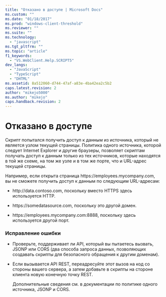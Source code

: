 ```yaml
---
title: "Отказано в доступе | Microsoft Docs"
ms.custom: ""
ms.date: "01/18/2017"
ms.prod: "windows-client-threshold"
ms.reviewer: ""
ms.suite: ""
ms.technology: 
  - "javascript"
ms.tgt_pltfrm: ""
ms.topic: "article"
f1_keywords: 
  - "VS.WebClient.Help.SCRIPT5"
dev_langs: 
  - "JavaScript"
  - "TypeScript"
  - "DHTML"
ms.assetid: 8a512060-d744-47af-a83e-4ba42ea2c5b2
caps.latest.revision: 2
author: "mikejo5000"
ms.author: "mikejo"
caps.handback.revision: 2
---
```

# Отказано в доступе
Скрипт попытался получить доступ к данным из источника, который не является узлом текущей страницы.  Политика одного источника, которой следует Internet Explorer и другие браузеры, позволяет скриптам получать доступ к данным только из тех источников, которые находятся в той же схеме, на том же узле и в том же порте, что и URL\-адрес текущей страницы.  
  
 Например, если открыта страница https:\/\/employees.mycompany.com, вы не сможете получить доступ к данным по следующим URL\-адресам:  
  
-   http:\/\/data.contoso.com, поскольку вместо HTTPS здесь используется HTTP.  
  
-   https:\/\/somedatasource.com, поскольку это другой домен.  
  
-   https:\/\/employees.mycompany.com:8888, поскольку здесь используется другой порт.  
  
### Исправление ошибки  
  
-   Проверьте, поддерживает ли API, который вы пытаетесь вызвать, JSONP или CORS \(два способа запроса данных, позволяющих создавать скрипты для безопасного обращения к другим доменам\).  
  
-   Если вызывается API REST, переадресуйте этот вызов на код со стороны вашего сервера, а затем добавьте в скрипты на стороне клиента новую конечную точку REST.  
  
     Дополнительные сведения см. в документации по политике одного источника, JSONP и CORS.